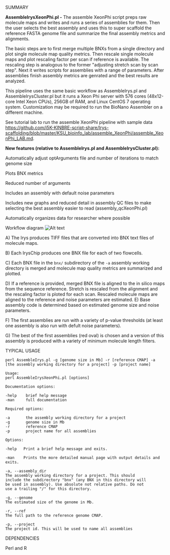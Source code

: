 SUMMARY

**AssembleIrysXeonPhi.pl -**  The assemble XeonPhi script preps raw molecule maps and writes and runs a series of assemblies for them. Then the user selects the best assembly and uses this to super scaffold the reference FASTA genome file and summarize the final assembly metrics and alignments.

The basic steps are to first merge multiple BNXs from a single directory and plot single molecule map quality metrics. Then rescale single molecule maps and plot rescaling factor per scan if reference is available. The rescaling step is analogous to the former "adjusting stretch scan by scan step". Next it writes scripts for assemblies with a range of parameters. After assemblies finish assembly metrics are genrated and the best results are analyzed.

This pipeline uses the same basic workflow as AssembleIrys.pl and AssembleIrysCluster.pl but it runs a Xeon Phi server with 576 cores (48x12-core Intel Xeon CPUs), 256GB of RAM, and Linux CentOS 7 operating system. Customization may be required to run the BioNano Assembler on a different machine.

See tutorial lab to run the assemble XeonPhi pipeline with sample data https://github.com/i5K-KINBRE-script-share/Irys-scaffolding/blob/master/KSU_bioinfo_lab/assemble_XeonPhi/assemble_XeonPhi_LAB.md.

**New features (relative to AssembleIrys.pl and AssembleIrysCluster.pl):**

Automatically adjust optArguments file and number of iterations to match genome size

Plots BNX metrics

Reduced number of arguments 

Includes an assembly with default noise parameters

Includes new graphs and reduced detail in assembly QC files to make selecting the best assembly easier to read (assembly_qcXeonPhi.pl)

Automatically organizes data for researcher where possible


Workflow diagram
![Alt text](https://raw.githubusercontent.com/i5K-KINBRE-script-share/Irys-scaffolding/master/KSU_bioinfo_lab/assemble_XeonPhi/XeonPhibionano_assembly_workflow.png)

A) The Irys produces TIFF files that are converted into BNX text files of molecule maps.

B) Each IrysChip produces one BNX file for each of two flowcells.

C) Each BNX file in the `bnx/` subdirectory of the `-a` assembly working directory is merged and molecule map quality metrics are summarized and plotted.

D) If a reference is provided, merged BNX file is aligned to the in silico maps from the sequence reference. Stretch is rescaled from the alignment and the rescaling factor is ploted for each scan. Rescaled molecule maps are aligned to the reference and noise parameters are estimated. 
E) Base assembly code is determined based on estimated genome size and noise parameters.

F) The first assemblies are run with a variety of p-value thresholds (at least one assembly is also run with defult noise parameters).

G) The best of the first assemblies (red oval) is chosen and a version of this assembly is produced with a variety of minimum molecule length filters.


TYPICAL USAGE

```
perl AssembleIrys.pl -g [genome size in Mb] -r [reference CMAP] -a [the assembly working directory for a project] -p [project name]
```

```
Usage:
perl AssembleIrysXeonPhi.pl [options]

Documentation options:

-help    brief help message
-man     full documentation

Required options:

-a       the assembly working directory for a project
-g       genome size in Mb
-r       reference CMAP
-p       project name for all assemblies

Options:

-help   Print a brief help message and exits.

-man    Prints the more detailed manual page with output details and
exits.

-a, --assembly_dir
The assembly working directory for a project. This should
include the subdirectory "bnx" (any BNX in this directory will
be used in assembly). Use absolute not relative paths. Do not
use a trailing "/" for this directory.

-g, --genome
The estimated size of the genome in Mb.

-r, --ref
The full path to the reference genome CMAP.

-p, --project
The project id. This will be used to name all assemblies

```

DEPENDENCIES

Perl and R


